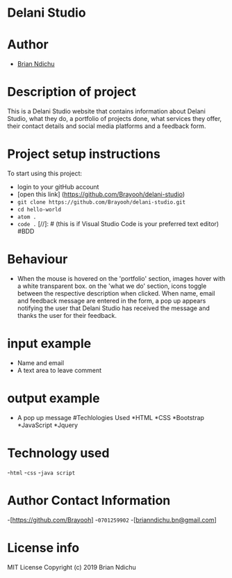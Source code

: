 # Delani Studio

# Author
- [Brian Ndichu](https://github.com/brayooh)
# Description of project 
This is a Delani Studio website that contains information about Delani Studio, what they do, a portfolio of projects done,  what services they offer, their contact details and social media platforms and a feedback form. 
  
# Project setup instructions
To start using this project:
- login to your gitHub account
- [open this link] (https://github.com/Brayooh/delani-studio)
- `git clone https://github.com/Brayooh/delani-studio.git`
- `cd hello-world`
- `atom .`
- `code .` [//]: # (this is if Visual Studio Code is your preferred text editor)
#BDD
# Behaviour
* When the mouse is hovered on the 'portfolio' section, images hover with a white transparent box. on the 'what we do' section, icons toggle between the respective description when clicked. When name, email and feedback message are entered in the form, a pop up appears notifying the user that Delani Studio has received the message and thanks the user for their feedback. 
# input example
* Name and email
* A text area to leave comment
# output example
* A pop up message
#Techlologies Used
*HTML
*CSS
*Bootstrap
*JavaScript
*Jquery


# Technology used 
-`html`
-`css`
-`java script`

# Author Contact Information
-[https://github.com/Brayooh]
-`0701259902`
-[brianndichu.bn@gmail.com]

# License info
MIT License
Copyright (c) 2019 Brian Ndichu